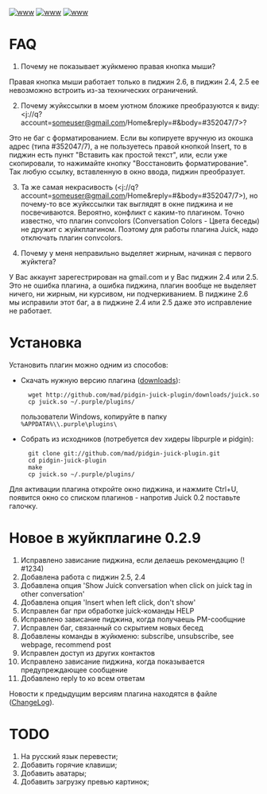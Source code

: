 <meta http-equiv="content-type" content="text/html; charset=utf-8" />

[![www](http://img171.imageshack.us/img171/946/juick.th.png)](http://img171.imageshack.us/img171/946/juick.png)
[![www](http://img38.imageshack.us/img38/3261/jubonologinru.th.png)](http://img38.imageshack.us/img38/3261/jubonologinru.png)
[![www](http://img7.imageshack.us/img7/830/pidginrightclick.th.png)](http://img7.imageshack.us/img7/830/pidginrightclick.png)

# FAQ

 1. Почему не показывает жуйкменю правая кнопка мыши?

Правая кнопка мыши работает только в пиджин 2.6, в пиджин 2.4, 2.5 ее невозможно встроить из-за технических ограничений.

 2. Почему жуйкссылки в моем уютном бложике преобразуются к виду: <j://q?account=someuser@gmail.com/Home&reply=#&body=#352047/7>?

Это не баг с форматированием. Если вы копируете вручную из окошка адрес (типа #352047/7), а не пользуетесь правой кнопкой Insert, то в пиджин есть пункт "Вставить как простой текст", или, если уже скопировали, то нажимайте кнопку "Восстановить форматирование". Так любую ссылку, вставленную в окно ввода, пиджин преобразует.

 3. Та же самая некрасивость (<j://q?account=someuser@gmail.com/Home&reply=#&body=#352047/7>), но почему-то все жуйкссылки так выглядят в окне пиджина и не посвечиваются.
Вероятно, конфликт с каким-то плагином. Точно известно, что плагин convcolors (Conversation Colors - Цвета беседы) не дружит с жуйкплагином. Поэтому для работы плагина Juick, надо отключать плагин convcolors.

 4. Почему у меня неправильно выделяет жирным, начиная с первого жуйктега?

У Вас аккаунт зарегестрирован на gmail.com и у Вас пиджин 2.4 или 2.5. Это не ошибка плагина, а ошибка пиджина, плагин вообще не выделяет ничего, ни жирным, ни курсивом, ни подчеркиванием. В пиджине 2.6 мы исправили этот баг, а в пиджине 2.4 или 2.5 даже это исправление не работает.

# Установка

Установить плагин можно одним из способов:

- Скачать нужную версию плагина ([downloads](http://github.com/mad/pidgin-juick-plugin/downloads)):

        wget http://github.com/mad/pidgin-juick-plugin/downloads/juick.so
        cp juick.so ~/.purple/plugins/

    пользователи Windows, копируйте в папку `%APPDATA%\\.purple\plugins\`

- Собрать из исходников (потребуется dev хидеры libpurple и pidgin):

        git clone git://github.com/mad/pidgin-juick-plugin.git
        cd pidgin-juick-plugin
        make
        cp juick.so ~/.purple/plugins/

Для активации плагина откройте окно пиджина, и нажмите Ctrl+U, появится окно
со списком плагинов - напротив Juick 0.2 поставьте галочку.

# Новое в жуйкплагине 0.2.9
 1. Исправлено зависание пиджина, если делаешь рекомендацию (! #1234)
 2. Добавлена работа с пиджин 2.5, 2.4
 3. Добавлена опция 'Show Juick conversation when click on juick tag in other conversation'
 4. Добавлена опция 'Insert when left click, don't show'
 5. Исправлен баг при обработке juick-команды HELP
 6. Исправлено зависание пиджина, когда получаешь PM-сообщние
 7. Исправлен баг, связанный со скрытием новых бесед
 8. Добавлены команды в жуйкменю: subscribe, unsubscribe, see webpage, recommend post
 9. Исправлен доступ из других контактов
 10. Исправлено зависание пиджина, когда показывается предупреждающее сообщение
 11. Добавлено reply to ко всем ответам

Новости к предыдущим версиям плагина находятся в файле ([ChangeLog](http://github.com/mad/pidgin-juick-plugin/blob/master/ChangeLog)).

# TODO
 1. На русский язык перевести;
 2. Добавить горячие клавиши;
 3. Добавить аватары;
 4. Добавить загрузку превью картинок;
